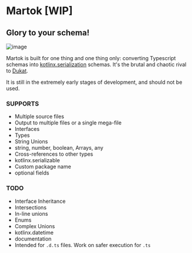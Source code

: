 Martok [WIP]
==
## Glory to your schema!

![image](https://user-images.githubusercontent.com/542872/141661639-3dc8c2e3-d44d-4e56-bed5-7aea1c1f4cb8.png)


Martok is built for one thing and one thing only: 
converting Typescript schemas into 
[kotlinx.serialization](https://github.com/Kotlin/kotlinx.serialization) 
schemas. It's the brutal and chaotic rival to 
[Dukat](https://github.com/Kotlin/dukat).

It is still in the extremely early stages of development, and should not be used.

### SUPPORTS
* Multiple source files
* Output to multiple files or a single mega-file
* Interfaces
* Types
* String Unions
* string, number, boolean, Arrays, any
* Cross-references to other types
* kotlinx.serializable
* Custom package name
* optional fields

### TODO
* Interface Inheritance
* Intersections
* In-line unions
* Enums
* Complex Unions
* kotlinx.datetime
* documentation
* Intended for `.d.ts` files. Work on safer execution for `.ts` 
